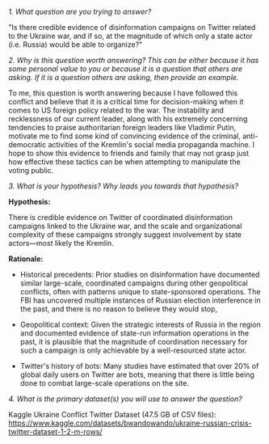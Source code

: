 *1. What question are you trying to answer?*

"Is there credible evidence of disinformation campaigns on Twitter related to the Ukraine war, and if so, at the magnitude of which only a state actor (i.e. Russia) would be able to organize?"

*2. Why is this question worth answering? This can be either because it has some personal value to you or because it is a question that others are asking. If it is a question others are asking, then provide an example.*

To me, this question is worth answering because I have followed this conflict and believe that it is a critical time for decision-making when it comes to US foreign policy related to the war. The instability and recklessness of our current leader, along with his extremely concerning tendencies to praise authoritarian foreign leaders like Vladimir Putin, motivate me to find some kind of convincing evidence of the criminal, anti-democratic activities of the Kremlin's social media propaganda machine. I hope to show this evidence to friends and family that may not grasp just how effective these tactics can be when attempting to manipulate the voting public.

*3. What is your hypothesis? Why leads you towards that hypothesis?*

**Hypothesis:** 

There is credible evidence on Twitter of coordinated disinformation campaigns linked to the Ukraine war, and the scale and organizational complexity of these campaigns strongly suggest involvement by state actors—most likely the Kremlin.

**Rationale:**

* Historical precedents: Prior studies on disinformation have documented similar large-scale, coordinated campaigns during other geopolitical conflicts, often with patterns unique to state-sponsored operations. The FBI has uncovered multiple instances of Russian election interference in the past, and there is no reason to believe they would stop,

* Geopolitical context: Given the strategic interests of Russia in the region and documented evidence of state-run information operations in the past, it is plausible that the magnitude of coordination necessary for such a campaign is only achievable by a well-resourced state actor.

* Twitter's history of bots: Many studies have estimated that over 20% of global daily users on Twitter are bots, meaning that there is little being done to combat large-scale operations on the site.

*4. What is the primary dataset(s) you will use to answer the question?*

Kaggle Ukraine Conflict Twitter Dataset (47.5 GB of CSV files): https://www.kaggle.com/datasets/bwandowando/ukraine-russian-crisis-twitter-dataset-1-2-m-rows/

